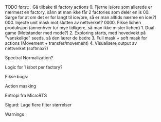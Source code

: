 TODO først:
    . Gå tilbake til factory actions
	0. Fjerne is/ore som allerede er nærmest en factory, sånn at man ikke får 2 factories som deler en is
	00. Sørge for at om det er for langt til ice/ore, så er man alltids nærme en ice(?)
	000. Injecte unit mask mot slutten av nettverket?
    0000. Fikse lichen produksjon (annenhver tur mye tidligere, så man ikke mister lichen)
	1. Dual game (Motstander med mode?)	
	2. Exploring starts, med hovedvekt på "vanskelige" seeds, så den lærer de bedre
	3. Full mask + soft mask for actions (Movement + transfer/movement)
    4. Visualisere output av nettverket (softmax?)


Spectral Normalization?

Logic for 1 isbot per factory?


Fikse bugs: 


Action masking

Entropi fra MicroRTS

Sigurd: Lage flere filter størrelser

Warnings